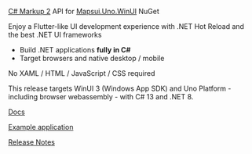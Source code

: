 ﻿[C# Markup 2](https://github.com/VincentH-Net/CSharpForMarkup) API for [Mapsui.Uno.WinUI](https://www.nuget.org/packages/Mapsui.Uno.WinUI/5.0.0-beta.17) NuGet

Enjoy a Flutter-like UI development experience with .NET Hot Reload and the best .NET UI frameworks
- Build .NET applications **fully in C#**<br />
- Target browsers and native desktop / mobile<br />

No XAML / HTML / JavaScript / CSS required

This release targets WinUI 3 (Windows App SDK) and Uno Platform - including browser webassembly - with C# 13 and .NET 8.

[Docs](https://github.com/VincentH-Net/CSharpForMarkup#readme)

[Example application](https://github.com/VincentH-Net/CSharpForMarkup/tree/master/src/CSharpMarkup.WinUI.Examples)

[Release Notes](https://github.com/VincentH-Net/CSharpForMarkup/releases/tag/__CSharpMarkupReleaseTag__-mapsui-beta-17)